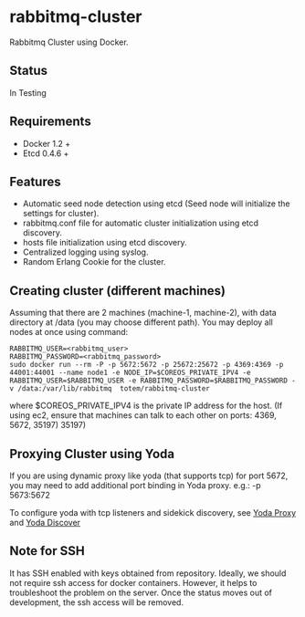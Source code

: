 # rabbitmq-cluster

Rabbitmq Cluster using Docker.

## Status
In Testing

## Requirements
- Docker 1.2 +
- Etcd 0.4.6 +

## Features
- Automatic seed node detection using etcd (Seed node will initialize the settings for cluster).
- rabbitmq.conf file for automatic cluster initialization using etcd discovery.
- hosts file initialization using etcd discovery.
- Centralized logging using syslog.
- Random Erlang Cookie for the cluster.

## Creating cluster (different machines)
Assuming that there are 2 machines (machine-1, machine-2), with data directory
at /data (you may choose different path). You may deploy all nodes at once using command:

```
RABBITMQ_USER=<rabbitmq_user>
RABBITMQ_PASSWORD=<rabbitmq_password>
sudo docker run --rm -P -p 5672:5672 -p 25672:25672 -p 4369:4369 -p 44001:44001 --name node1 -e NODE_IP=$COREOS_PRIVATE_IPV4 -e RABBITMQ_USER=$RABBITMQ_USER -e RABBITMQ_PASSWORD=$RABBITMQ_PASSWORD -v /data:/var/lib/rabbitmq  totem/rabbitmq-cluster
```  

where $COREOS_PRIVATE_IPV4 is the private IP address for the host. 
(If using ec2, ensure that machines can talk to each other on ports: 4369, 5672, 35197)
35197)

## Proxying Cluster using Yoda
If you are using dynamic proxy like yoda (that supports tcp) for port 5672, you may 
need to add additional port binding in Yoda proxy. 
e.g.: -p 5673:5672

To configure yoda with tcp listeners and sidekick discovery, see [Yoda Proxy](https://github.com/totem/yoda-proxy) 
and [Yoda Discover](https://github.com/totem/yoda-discover)


## Note for SSH
It has SSH enabled with keys obtained from repository. Ideally, we should not 
require ssh access for docker containers. However, it helps to troubleshoot the
problem on the server. Once the status moves out of development, the ssh access
will be removed.
